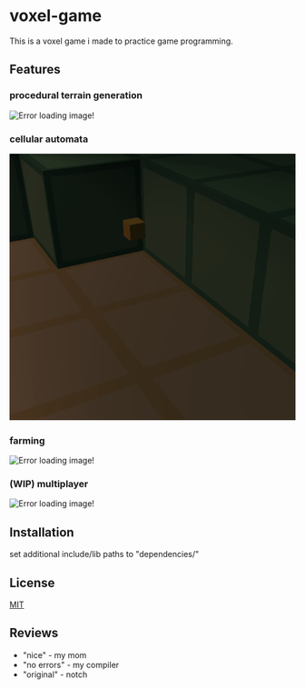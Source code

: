 # voxel-game
This is a voxel game i made to practice game programming.

## Features

### procedural terrain generation
![Error loading image!](https://github.com/Moomed-Hamed/voxel-game/blob/main/assets/extras/terrain_generation.gif?raw=true)

### cellular automata
![Error loading image!](https://github.com/Moomed-Hamed/voxel-game/blob/main/assets/extras/sand.gif?raw=true)

### farming
![Error loading image!](https://github.com/Moomed-Hamed/voxel-game/blob/main/assets/extras/farming.gif?raw=true)

### (WIP) multiplayer
![Error loading image!](https://github.com/Moomed-Hamed/simple-networking/blob/main/documentation/multiplayer_example.gif?raw=true)

## Installation
set additional include/lib paths to "dependencies/"

## License
[MIT](https://choosealicense.com/licenses/mit/)

## Reviews
- "nice" - my mom
- "no errors" - my compiler
- "original" - notch